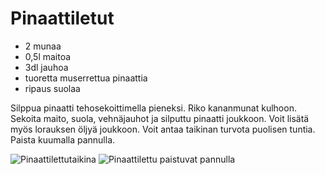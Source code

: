 Pinaattiletut
=========
 - 2 munaa
 - 0,5l maitoa
 - 3dl jauhoa
 - tuoretta muserrettua pinaattia
 - ripaus suolaa

Silppua pinaatti tehosekoittimella pieneksi. Riko kananmunat kulhoon. Sekoita maito, suola, vehnäjauhot ja silputtu pinaatti joukkoon. Voit lisätä myös lorauksen öljyä joukkoon. Voit antaa taikinan turvota puolisen tuntia. Paista kuumalla pannulla.

![Pinaattilettutaikina](http://puumuki.game-server.cc/static/img/pinaattilettutaikina.jpg)
![Pinaattilettu paistuvat pannulla](http://puumuki.game-server.cc/static/img/pinaattiletut-pannulla.jpg)










